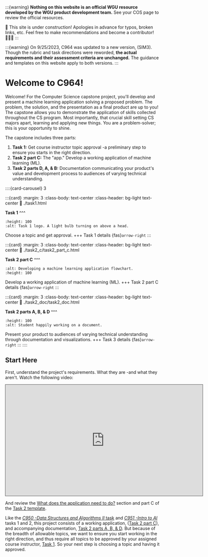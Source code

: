 <!-- hack to open links in new tab -->
<!-- <head>
    <base target="_blank">
</head> -->

:::{warning}
**Nothing on this website is an official WGU resource developed by the WGU product development team.** See your COS page to review the official resources.

🚧 This site is under construction! Apologies in advance for typos, broken links, etc. Feel free to make recommendations and become a contributor! 👷🏽‍♀️
:::

:::{warning}
On 9/25/2023, C964 was updated to a new version, (SIM3). Though the rubric and task directions were reworded, **the actual requirements and their assessment criteria are unchanged.** The guidance and templates on this website apply to both versions.
:::

<!-- :::{warning}
When opening the official C964 COS page you may see pop-up message below. *Please ignore the text in bold.* While C964 will be updated on 9/25, you CAN stay in the current version. Those who have started the course (i.e., have an assigned CI) will NOT automatically be moved to the new one -unless they request it. Furthermore, the update will not change the project requirements. Therefore, your best option for success is to move forward, follow the advice of your program mentor, and refer to this website.

The pop-up (bold text can be ignored):
>Hello! A new version of the Computer Science Capstone will launch on September 25, 2023. The new version includes some new course content as well as an updated assessment and rubric. If you've already engaged in most of the course content, and especially if you have started working on your project, **your best option for success is to complete your project before this date. If you are unable to do so, you will be moved into this new version on September 25th and will have to revisit the course content and your project.** If you have any questions, please reach out to your instructor or program mentor.
::: -->

# Welcome to C964!

Welcome! For the Computer Science capstone project, you'll develop and present a machine learning application solving a proposed problem. The problem, the solution, and the presentation as a final product are up to you! The capstone allows you to demonstrate the application of skills collected throughout the CS program. Most importantly, that crucial skill setting CS majors apart, learning and applying new things. You are a problem-solver; this is your opportunity to shine.

The capstone includes three parts:

1. **Task 1:** Get course instructor topic approval -a preliminary step to ensure you starts in the right direction.
2. **Task 2 part C:** The "app." Develop a working application of machine learning (ML).
3. **Task 2 parts D, A, & B:** Documentation communicating your product's value and development process to audiences of varying technical understanding.

::::{card-carousel} 3

:::{card}
:margin: 3
:class-body: text-center
:class-header: bg-light text-center
:link: ./task1.html

**Task 1**
^^^

```{image} ./url_images/idea-b.png
:height: 100
:alt: Task 1 logo. A light bulb turning on above a head. 
```

Choose a topic and get approval.
+++
Task 1 details {fas}`arrow-right`
:::

:::{card}
:margin: 3
:class-body: text-center
:class-header: bg-light text-center
:link: ./task2_c/task2_part_c.html

**Task 2 part C**
^^^

```{image} ./url_images/ml_process_summary.png
:alt: Developing a machine learning application flowchart.
:height: 100
```

Develop a working application of machine learning (ML).
+++
Task 2 part C details {fas}`arrow-right`
:::

:::{card}
:margin: 3
:class-body: text-center
:class-header: bg-light text-center
:link: ./task2_doc/task2_doc.html

**Task 2 parts A, B, & D**
^^^

```{image} ./url_images/document-a.jpg
:height: 100
:alt: Student happily working on a document.  
```

Present your product to audiences of varying technical understanding through documentation and visualizations.
+++
Task 3 details {fas}`arrow-right`
:::
::::

## Start Here

First, understand the project's requirements. What they are -and what they aren't. Watch the following video:

<iframe 
    src="https://wgu.hosted.panopto.com/Panopto/Pages/Embed.aspx?id=8bb97182-1e41-4b6f-9218-ad9201579ada&autoplay=false&offerviewer=true&showtitle=true&showbrand=true&captions=true&interactivity=all"
    title="C964 Overview"
    alt= "Getting Started on the Capstone by Dr. Jim Ashe video title page."
    width="640px"
    height="360px"
    style="border: 1px solid #464646;"
    allowfullscreen allow="autoplay"
>
</iframe>

And review the [What does the application need to do?](task2_part_c:what_does_the_application_need_to_do) section and part C of the [Task 2 template](https://github.com/ashejim/C964/blob/main/resources/C964_task_2_template.docx).

Like the [*C950 -Data Structures and Algorithms II* task](https://ashejim.github.io/C964/task2_c/task2_part_c.html#can-i-use-my-c950-project-for-c964) and [*C951 -Intro to AI*](https://ashejim.github.io/C964/task2_c/task2_part_c.html#can-i-use-my-c951-task-1-or-2-for-c964) tasks 1 and 2, this project consists of a working application, ([Task 2 part C](task2_part_c)), and accompanying documentation, [Task 2 parts A, B, & D](task2_doc). But because of the breadth of allowable topics, we want to ensure you start working in the right direction, and thus require all topics to be approved by your assigned course instructor, [Task 1](task1). So your next step is choosing a topic and having it approved.